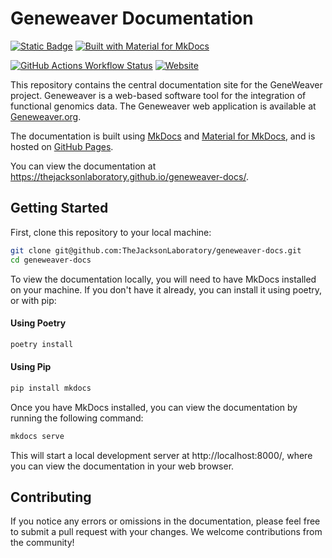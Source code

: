 # Geneweaver Documentation

[![Static Badge](https://img.shields.io/badge/license-apache--2.0-97CA00?style=for-the-badge)](https://github.com/TheJacksonLaboratory/geneweaver-docs/blob/main/LICENSE)
[![Built with Material for MkDocs](https://img.shields.io/badge/Material_for_MkDocs-526CFE?style=for-the-badge&logo=MaterialForMkDocs&logoColor=white)](https://squidfunk.github.io/mkdocs-material/)

[![GitHub Actions Workflow Status](https://img.shields.io/github/actions/workflow/status/TheJacksonLaboratory/geneweaver-docs/mkdocs_pr_check.yml?branch=main&event=push&style=for-the-badge&label=MkDocs%20Build)](https://github.com/TheJacksonLaboratory/geneweaver-docs/actions/workflows/mkdocs_pr_check.yml)
[![Website](https://img.shields.io/website?url=https%3A%2F%2Fthejacksonlaboratory.github.io%2Fgeneweaver-docs%2F&up_message=AVAILABLE&style=for-the-badge&logo=materialformkdocs&label=Documentation)](https://thejacksonlaboratory.github.io/geneweaver-docs/)

This repository contains the central documentation site for the GeneWeaver project.
Geneweaver is a web-based software tool for the integration of functional genomics data.
The Geneweaver web application is available at [Geneweaver.org](https://geneweaver.org).

The documentation is built using [MkDocs](https://www.mkdocs.org/) and 
[Material for MkDocs](https://squidfunk.github.io/mkdocs-material/),
and is hosted on [GitHub Pages](https://pages.github.com/).

You can view the documentation at https://thejacksonlaboratory.github.io/geneweaver-docs/.

## Getting Started
First, clone this repository to your local machine:
```bash
git clone git@github.com:TheJacksonLaboratory/geneweaver-docs.git
cd geneweaver-docs
```

To view the documentation locally, you will need to have MkDocs installed on your 
machine. If you don't have it already, you can install it using poetry, or with pip:

#### Using Poetry
```bash
poetry install
```

#### Using Pip
```bash
pip install mkdocs
```

Once you have MkDocs installed, you can view the documentation by running the following
command:
```bash
mkdocs serve
```

This will start a local development server at http://localhost:8000/, where you can view
the documentation in your web browser.

## Contributing
If you notice any errors or omissions in the documentation, please feel free to submit a
pull request with your changes. We welcome contributions from the community!